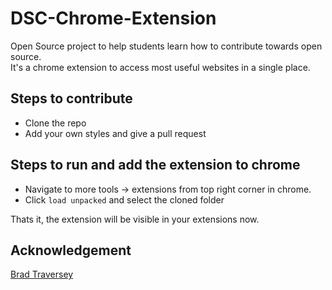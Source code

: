 # DSC-Chrome-Extension
Open Source project to help students learn how to contribute towards open source.<br>
It's a chrome extension to access most useful websites in a single place.

## Steps to contribute
- Clone the repo
- Add your own styles and give a pull request

## Steps to run and add the extension to chrome
- Navigate to more tools -> extensions from top right corner in chrome.
- Click ``load unpacked`` and select the cloned folder

Thats it,  the extension will be visible in your extensions now.
## Acknowledgement 
[Brad Traversey](https://www.youtube.com/watch?v=wHZCYi1K664)
